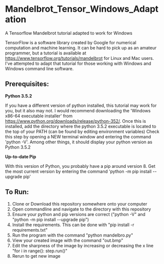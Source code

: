 # Mandelbrot_Tensor_Windows_Adaptation
A Tensorflow Mandelbrot tutorial adapted to work for Windows

TensorFlow is a software library created by Google for numerical computation and machine learning. It can be hard to pick up as an amateur programmer, but a tutorial is available at https://www.tensorflow.org/tutorials/mandelbrot for Linux and Mac users. I've attempted to adapt that tutorial for those working with Windows and Windows command line software.

## Prerequisites:


**Python 3.5.2**

If you have a different version of python installed, this tutorial may work for you, but it also may not. I would recommend downloading the 'Windows x86-64 executable installer' from https://www.python.org/downloads/release/python-352/. Once this is installed, add the directory where the python 3.5.2 executable is located to the top of your PATH (can be found by editing environment variables)
Check this step by opening a NEW terminal window and entering the command 'python -V'. Among other things, it should display your python version as Python 3.5.2


**Up-to-date Pip**

With this version of Python, you probably have a pip around version 8. Get the most current version by entering the command 'python -m pip install --upgrade pip'


## To Run:

1. Clone or Download this repository somewhere onto your computer
2. Open commandline and navigate to the directory with this repository
3. Ensure your python and pip versions are correct ("python -V" and "python -m pip install --upgrade pip")
4. Install the requirements. This can be done with "pip install -r requirements.txt"
5. Run the program with the command "python mandelbro.py"
6. View your created image with the command "out.bmp"
7. Edit the sharpness of the image by increasing or decreasing the x line "for i in range(<x>): step.run()"
8. Rerun to get new image